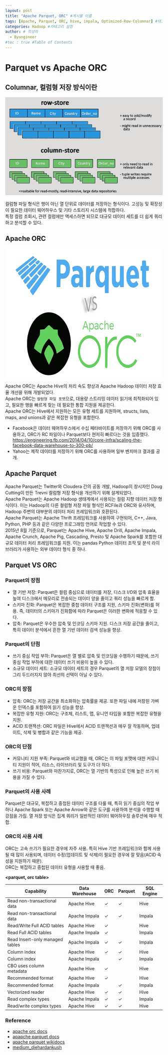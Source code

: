 ```yaml
---
layout: post
title: "Apache Parquet, ORC" #게시물 이름
tags: [Apache, Parquet, ORC, hive, impala, Optimized-Row-Columnar] #태그 설정
categories: Hadoop #카테고리 설정
author: # 작성자
  - Byungineer
#toc : true #Table of Contents
---
```



# Parquet vs Apache ORC

## Columnar, 컬럼형 저장 방식이란

<img src="/image/columnar.png" alt="image" style="height: 312px; width:620px;"/>

컬럼형 파일 형식은 행이 아닌 열 단위로 데이터를 저장하는 형식이다. 고성능 및 확장성이 필요한 데이터 웨어하우스 및 기타 스토리지 시스템에 적합하다.   
특정 컬럼 조회시, 관련 컬럼에만 액세스하면 되므로 대규모 데이터 세트를 더 쉽게 쿼리하고 분석할 수 있다.  


## Apache ORC

<img src="/image/parquet_orc.png" alt="image" style="height: 412px; width:720px;"/>


Apache ORC는 Apache Hive의 처리 속도 향상과 Apache Hadoop 데이터 저장 효율 개선을 위해 개발되었다.   
Apache ORC는 `컬럼형 파일 포맷`으로, 대용량 스트리밍 데이터 읽기에 최적화되어 있고, 필요한 행을 빠르게 찾는 데 필요한 통합 지원을 제공한다.   
Apache ORC는 Hive에서 지원하는 모든 유형 세트를 지원하며, structs, lists, maps, and unions과 같은 복잡한 유형을 포함한다.   

- Facebook은 데이터 웨어하우스에서 수십 페타바이트를 저장하기 위해 ORC를 사용하고, ORC가 RC 파일이나 Parquet보다 현저히 빠르다는 것을 입증했다.   
<https://engineering.fb.com/2014/04/10/core-infra/scaling-the-facebook-data-warehouse-to-300-pb/>
- Yahoo는 제작 데이터를 저장하기 위해 ORC를 사용하며 일부 벤치마크 결과를 공개.


## Apache Parquet

Apache Parquet는 Twitter와 Cloudera 간의 공동 개발, Hadoop의 창시자인 Doug Cutting이 만든 Trevni 컬럼형 저장 형식을 개선하기 위해 설계되었다.   
Apache Parquet는 Apache Hadoop 생태계에서 사용되는 컬럼 지향 데이터 저장 형식이다. 이는 Hadoop의 다른 컬럼형 저장 파일 형식인 RCFile과 ORC와 유사하며, Hadoop 주변의 대부분의 데이터 처리 프레임워크와 호환된다.   
Apache Parquet는 Apache Thrift 프레임워크를 사용하여 구현되어, C++, Java, Python, PHP 등과 같은 다양한 프로그래밍 언어로 작업할 수 있다.   
2015년 8월 기준으로, Parquet는 Apache Hive, Apache Drill, Apache Impala, Apache Crunch, Apache Pig, Cascading, Presto 및 Apache Spark를 포함한 대규모 데이터 처리 프레임워크를 지원. 이는 pandas Python 데이터 조작 및 분석 라이브러리가 사용하는 외부 데이터 형식 중 하나.   


## Parquet VS ORC

### Parquet의 장점
- 열 기반 저장: Parquet은 컬럼 중심으로 데이터를 저장, 디스크 I/O와 압축 효율을 높여 디스크에서 메모리로 전송되는 데이터 양을 줄이고 쿼리 성능을 빠르게 함.   
- 스키마 진화: Parquet은 복잡한 중첩 데이터 구조를 지원, 스키마 진화(변화)를 허용. 즉, 데이터의 스키마가 진화함에 따라 Parquet은 이러한 변화에 적응할 수 있다.   
- 압축: Parquet은 우수한 압축 및 인코딩 스키마 지원. 디스크 저장 공간을 줄이고, 특히 데이터 분석에서 흔한 열 기반 데이터 검색 성능을 향상.   

### Parquet의 단점
- 쓰기 중심 작업 부하: Parquet은 열 별로 압축 및 인코딩을 수행하기 때문에, 쓰기 중심 작업 부하에 대한 데이터 쓰기 비용이 높을 수 있다.   
- 소규모 데이터 세트: 소규모 데이터 세트의 경우 Parquet의 열 저장 모델의 장점이 그리 두드러지지 않아 최선의 선택이 아닐 수 있다.   

### ORC의 장점
- 압축: ORC는 저장 공간을 최소화하는 압축률을 제공. 또한 파일 내에 저장된 가벼운 인덱스를 포함하여 읽기 성능을 향상.   
- 복잡한 유형 지원: ORC는 구조체, 리스트, 맵, 유니언 타입을 포함한 복잡한 유형을 지원.     
- ACID 트랜잭션: ORC 파일은 Hive에서 ACID 트랜잭션과 매우 잘 작동하며, 업데이트, 삭제 및 병합과 같은 기능을 제공.   

### ORC의 단점
- 커뮤니티 지원 부족: Parquet와 비교했을 때, ORC는 이 파일 포맷에 대한 커뮤니티 지원이 적어, 리소스, 라이브러리 및 도구가 더 적다.   
- 쓰기 비용: Parquet와 마찬가지로, ORC는 열 기반의 특성으로 인해 높은 쓰기 비용을 가질 수 있다.   

### Parquet의 사용 사례
Parquet은 대규모, 복잡하고 중첩된 데이터 구조를 다룰 때, 특히 읽기 중심의 작업 부하나 Apache Spark 또는 Apache Arrow와 같은 도구를 사용하여 분석을 수행할 때 강점을 가짐. 열 저장 방식은 집계 쿼리가 일반적인 데이터 웨어하우징 솔루션에 매우 적합.

### ORC의 사용 사례
ORC는 고속 쓰기가 필요한 경우에 자주 사용. 특히 Hive 기반 프레임워크와 함께 사용될 때 많이 사용되며, 데이터 수정(업데이트 및 삭제)이 필요한 경우에 잘 맞음(ACID 속성을 지원하기 때문).   
ORC는 복잡하고 중첩된 데이터 유형을 사용할 때 좋음.


**<parquet, orc table>**   

Capability	| Data Warehouse	| ORC |	Parquet | SQL Engine
------------| --------------- | --- | ------- | ---------
Read non-transactional data	| Apache Hive	| ✓	| ✓	| Hive
Read non-transactional data	| Apache Impala	| ✓	| ✓	| Impala
Read/Write Full ACID tables	| Apache Hive	| ✓	| 	| Hive
Read Full ACID tables	| Apache Impala	| ✓	| 	| Impala
Read Insert-only managed tables	| Apache Impala	| ✓	| ✓	| Impala
Column index	| Apache Hive	| ✓	| ✓	| Hive
Column index	| Apache Impala	| 	| ✓	| Impala
CBO uses column metadata	| Apache Hive	| ✓	| 	| Hive
Recommended format	| Apache Hive	| ✓ | 	| Hive
Recommended format	| Apache Impala	| 	| ✓	| Impala
Vectorized reader	| Apache Hive	| ✓	| ✓	| Hive
Read complex types	| Apache Impala	| ✓	| ✓	| Impala
Read/write complex types	| Apache Hive	| ✓	| ✓	| Hive




### Reference

- [apache orc docs][orc_docs]
- [apapche parquet docs][parquet_docs]
- [apache parquet wikidocs][parquet_wiki]
- [medium_diehardankush][medium]


[orc_docs]: https://orc.apache.org/
[parquet_docs]: https://parquet.apache.org/docs/
[parquet_wiki]: https://en.wikipedia.org/wiki/Apache_Parquet
[medium]: https://medium.com/@diehardankush/why-parquet-vs-orc-an-in-depth-comparison-of-file-formats-5fc3b5fdac2e













